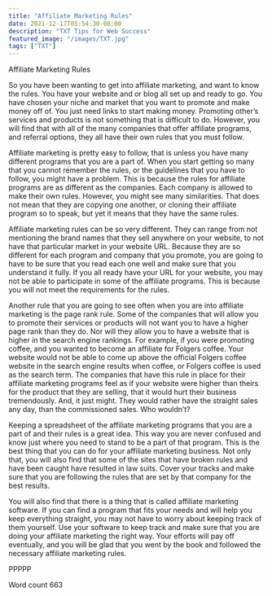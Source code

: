 ```yaml
---
title: "Affiliate Marketing Rules"
date: 2021-12-17T05:54:30-08:00
description: "TXT Tips for Web Success"
featured_image: "/images/TXT.jpg"
tags: ["TXT"]
---
```


Affiliate Marketing Rules

So you have been wanting to get into affiliate marketing, and want to know the rules. You have your website and or blog all set up and ready to go. You have chosen your niche and market that you want to promote and make money off of. You just need links to start making money. Promoting other’s services and products is not something that is difficult to do. However, you will find that with all of the many companies that offer affiliate programs, and referral options, they all have their own rules that you must follow. 

Affiliate marketing is pretty easy to follow, that is unless you have many different programs that you are a part of. When you start getting so many that you cannot remember the rules, or the guidelines that you have to follow, you might have a problem. This is because the rules for affiliate programs are as different as the companies. Each company is allowed to make their own rules. However, you might see many similarities. That does not mean that they are copying one another, or cloning their affiliate program so to speak, but yet it means that they have the same rules.

Affiliate marketing rules can be so very different. They can range from not mentioning the brand names that they sell anywhere on your website, to not have that particular market in your website URL. Because they are so different for each program and company that you promote, you are going to have to be sure that you read each one well and make sure that you understand it fully. If you all ready have your URL for your website, you may not be able to participate in some of the affiliate programs. This is because you will not meet the requirements for the rules.

Another rule that you are going to see often when you are into affiliate marketing is the page rank rule. Some of the companies that will allow you to promote their services or products will not want you to have a higher page rank than they do. Nor will they allow you to have a website that is higher in the search engine rankings. For example, if you were promoting coffee, and you wanted to become an affiliate for Folgers coffee. Your website would not be able to come up above the official Folgers coffee website in the search engine results when coffee, or Folgers coffee is used as the search term. The companies that have this rule in place for their affiliate marketing programs feel  as if your website were higher than theirs for the product that they are selling, that it would hurt their business tremendously. And, it just might. They would rather have the straight sales any day, than the commissioned sales. Who wouldn’t?

Keeping a spreadsheet of the affiliate marketing programs that you are a part of and their rules is a great idea. This way you are never confused and know just where you need to stand to be a part of that program. This is the best thing that you can do for your affiliate marketing business. Not only that, you will also find that some of the sites that have broken rules and have been caught have resulted in law suits. Cover your tracks and make sure that you are following the rules that are set by that company for the best results.

You will also find that there is a thing that is called affiliate marketing software. If you can find a program that fits your needs and will help you keep everything straight, you may not have to worry about keeping track of them yourself. Use your software to keep track and make sure that you are doing your affiliate marketing the right way. Your efforts will pay off eventually, and you will be glad that you went by the book and followed the necessary affiliate marketing rules.

PPPPP

Word count 663
